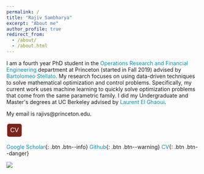 ```yaml
---
permalink: /
title: "Rajiv Sambharya"
excerpt: "About me"
author_profile: true
redirect_from: 
  - /about/
  - /about.html
---
```


<style>
a:link {
  color: #008CBA;
  background-color: white;
  text-decoration: none;
}
a:visited {
  color: #008CBA;
  background-color: white;
  text-decoration: none;
}
a:hover {
  color: #008CBA;
  background-color: white;
  text-decoration: none;
}
a:active {
  color: #008CBA;
  background-color: white;
  text-decoration: none;
}
.button {
  background-color: #4CAF50; /* Green */
  border: none;
  color: white;
  padding: 8px 8px;
  text-align: center;
  text-decoration: none;
  display: inline-block;
  font-size: 16px;
  margin: 4px 2px;
  cursor: pointer;
  border-radius: 5px;
}

.button2 {background-color: #008CBA;} /* Blue */
.button4 {background-color: #7B241C;} /* Red */ 
.button3 {background-color: #9B59B6 ;} /* Purple */ 
.button5 {background-color:#EB984E;} /* Orange-brown */
.button6 {background-color:#58D68D;} /* Green */
.button7 {background-color:#1F77B4; color:#1F77B4} /* Blue */
.button8 {background-color:#FF7F0E; color:#FF7F0E} /* Orange */
.button9 {background-color:#2CA02C; color:#2CA02C} /* Green */
.button10 {background-color:black; color:black} /* Black */
.button11 {background-color:#BF00BF; color:#BF00BF} /* Magenta */
</style>

I am a fourth year PhD student in the [Operations Research and Financial Engineering](https://orfe.princeton.edu) department at Princeton (started in Fall 2019) advised by [Bartolomeo Stellato](https://stellato.io).  My research focuses on using data-driven techniques to solve mathematical optimization and control problems. Specifically, my current work uses machine learning to quickly solve optimization problems that come from the same parametric family. I did my Undergraduate and Master's degrees at UC Berkeley advised by [Laurent El Ghaoui](https://people.eecs.berkeley.edu/~elghaoui/).  

My email is rajivs<span style="display:none">foo</span>@princeton.edu.


<a href="{{rajivsambharya.github.io}}/files/CV.pdf">
<button class="button button4">
CV
</button>
</a>



[Google Scholar](https://scholar.google.com/citations?user=2FZJ820AAAAJ&hl=en){: .btn .btn--info}
[Github](https://github.com/rajivsambharya){: .btn .btn--warning}
[CV]({{rajivsambharya.github.io}}/files/CV.pdf){: .btn .btn--danger}


![]({{rajivsambharya.github.io}}/images/princeton_logo.png)




